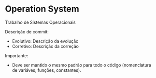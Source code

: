# Operation System
Trabalho de Sistemas Operacionais

Descrição de commit:
- Evolutivo: Descrição da evolução
- Corretivo: Descrição da correção

Importante:
- Deve ser mantido o mesmo padrão para todo o código (nomenclatura de variáves, funções, constantes).
